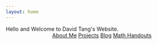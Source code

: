 ```yaml
---
layout: home
---
```

<link rel="stylesheet" href="styles.css"/>


<div class="welcome-text"> Hello and Welcome to David Tang's Website.</div>

<div style="text-align: center"><a href="/about" class="button-dark">About Me</a>
<a href="/projects" class="button-dark">Projects</a>
<a href="/my-blog" class="button-dark">Blog</a>
<a href="https://github.com/itangdav/my-blog/tree/master/assets" class="button-dark">Math Handouts</a></div>
